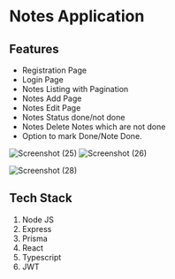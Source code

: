 # Notes Application

## Features

- Registration Page
- Login Page
- Notes Listing with Pagination
- Notes Add Page
- Notes Edit Page
- Notes Status done/not done
- Notes Delete Notes which are not done
- Option to mark Done/Note Done.

![Screenshot (25)](https://github.com/gaurav-mishra-genzeon/Notes-App/assets/134056112/f42cb80b-80f3-4770-b831-cca62cdfc557)
![Screenshot (26)](https://github.com/gaurav-mishra-genzeon/Notes-App/assets/134056112/8c44cbce-18a5-489a-8c29-1608414c9cae)

![Screenshot (28)](https://github.com/gaurav-mishra-genzeon/Notes-App/assets/134056112/8aac4ba4-0610-4ffd-9ee2-d4d583f6a401)

## Tech Stack

1. Node JS
2. Express 
2. Prisma 
3. React 
4. Typescript 
6. JWT 
